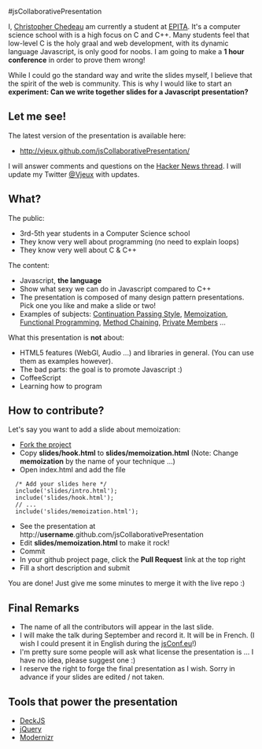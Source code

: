 #jsCollaborativePresentation

I, [Christopher Chedeau](http://blog.vjeux.com/) am currently a student at [EPITA](http://epita.fr/). 
It's a computer science school with is a high focus on C and C++. 
Many students feel that low-level C is the holy graal and web development, with its dynamic language Javascript,
is only good for noobs. I am going to make a **1 hour conference** in order to prove them wrong!

While I could go the standard way and write the slides myself, I believe that the spirit of the web is community. 
This is why I would like to start an **experiment: Can we write together slides for a Javascript presentation?**

## Let me see!

The latest version of the presentation is available here:

- http://vjeux.github.com/jsCollaborativePresentation/

I will answer comments and questions on the [Hacker News thread](...). I will update my Twitter [@Vjeux](http://twitter.com/#!/Vjeux) with updates.

## What?

The public:

  - 3rd-5th year students in a Computer Science school
  - They know very well about programming (no need to explain loops)
  - They know very well about C & C++

The content:

  - Javascript, **the language**
  - Show what sexy we can do in Javascript compared to C++
  - The presentation is composed of many design pattern presentations. Pick one you like and make a slide or two!
  - Examples of subjects: 
  [Continuation Passing Style](http://en.wikipedia.org/wiki/Continuation-passing_style), 
  [Memoization](http://en.wikipedia.org/wiki/Memoization), 
  [Functional Programming](http://en.wikipedia.org/wiki/Functional_programming),
  [Method Chaining](http://ejohn.org/blog/ultra-chaining-with-jquery/),
  [Private Members](http://javascript.crockford.com/private.html) ...

What this presentation is **not** about:

  - HTML5 features (WebGl, Audio ...) and libraries in general. (You can use them as examples however).
  - The bad parts: the goal is to promote Javascript :)
  - CoffeeScript
  - Learning how to program

## How to contribute?

Let's say you want to add a slide about memoization:

  - [Fork the project](https://github.com/vjeux/jsCollaborativePresentation/fork)
  - Copy **slides/hook.html** to **slides/memoization.html** (Note: Change **memoization** by the name of your technique ...)
  - Open index.html and add the file
  
```  
  /* Add your slides here */
  include('slides/intro.html');
  include('slides/hook.html');
  // ...
  include('slides/memoization.html');
```
  - See the presentation at http://**username**.github.com/jsCollaborativePresentation
  - Edit **slides/memoization.html** to make it rock!
  - Commit
  - In your github project page, click the **Pull Request** link at the top right
  - Fill a short description and submit

You are done! Just give me some minutes to merge it with the live repo :)

## Final Remarks

  - The name of all the contributors will appear in the last slide.
  - I will make the talk during September and record it. It will be in French. (I wish I could present it in English during the [jsConf.eu](http://jsconf.eu/2011/)!)
  - I'm pretty sure some people will ask what license the presentation is ... I have no idea, please suggest one :)
  - I reserve the right to forge the final presentation as I wish. Sorry in advance if your slides are edited / not taken.

## Tools that power the presentation
  - [DeckJS](http://imakewebthings.github.com/deck.js/)
  - [jQuery](http://jquery.com/)
  - [Modernizr](http://www.modernizr.com/)